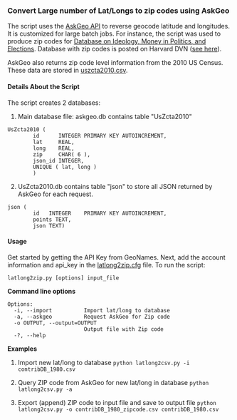 ### Convert Large number of Lat/Longs to zip codes using AskGeo

The script uses the [AskGeo API](https://askgeo.com/) to reverse geocode latitude and longitudes. It is customized for large batch jobs. For instance, the script was used to produce zip codes for [Database on Ideology, Money in Politics, and Elections](http://data.stanford.edu/dime). Database with zip codes is posted on Harvard DVN ([see here](http://dx.doi.org/10.7910/DVN/28957)).

AskGeo also returns zip code level information from the 2010 US Census. These data are stored in [uszcta2010.csv](uszcta2010.csv).

#### Details About the Script

The script creates 2 databases:

1. Main database file: askgeo.db contains table "UsZcta2010"
```
UsZcta2010 (
        id      INTEGER PRIMARY KEY AUTOINCREMENT,
        lat     REAL,
        long    REAL,
        zip     CHAR( 6 ),
        json_id INTEGER,
        UNIQUE ( lat, long )
        )
```

2. UsZcta2010.db contains table "json" to store all JSON returned by AskGeo for each request. 
```
json (
        id   INTEGER    PRIMARY KEY AUTOINCREMENT,
        points TEXT,
        json TEXT)   
```

#### Usage

Get started by getting the API Key from GeoNames. Next, add the account information and api_key in the [latlong2zip.cfg](latlong2zip.cfg) file. To run the script:

`latlong2zip.py [options] input_file`

**Command line options**

```
Options:
  -i, --import          Import lat/long to database
  -a, --askgeo          Request AskGeo for Zip code
  -o OUTPUT, --output=OUTPUT
                        Output file with Zip code
  -?, --help
```

**Examples**

1. Import new lat/long to database
`python latlong2csv.py -i contribDB_1980.csv`

2. Query ZIP code from AskGeo for new lat/long in database
`python latlong2csv.py -a`

3. Export (append) ZIP code to input file and save to output file
`python latlong2csv.py -o contribDB_1980_zipcode.csv contribDB_1980.csv`

